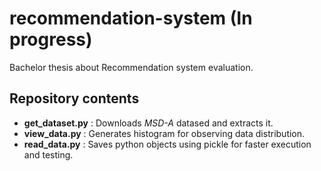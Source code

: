 # recommendation-system (In progress)
Bachelor thesis about Recommendation system evaluation. 


## Repository contents
* **get_dataset.py** : Downloads *MSD-A* datased and extracts it.
* **view_data.py** : Generates histogram for observing data distribution.
* **read_data.py** : Saves python objects using pickle for faster execution and testing.

